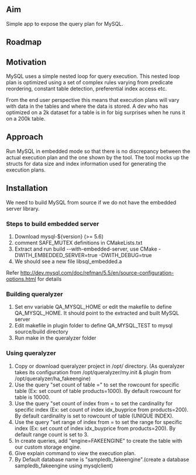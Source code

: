 ## Aim

Simple app to expose the query plan for MySQL.

## Roadmap
                   
## Motivation

MySQL uses a simple nested loop for query execution. 
This nested loop plan is optimized using a set of complex rules varying from 
predicate reordering, constant table detection, preferential index access etc.

From the end user perspective this means that execution plans will vary with data in the tables and where the data is stored.
A dev who has optimized on a 2k dataset for a table is in for big surprises when he runs it on a 200k table.

## Approach

Run MySQL in embedded mode so that there is no discrepancy between the actual execution plan and the one shown by the tool. 
The tool mocks up the structs for data size and index information used for generating the execution plans.

## Installation

We need to build MySQL from source if we do not have the embedded server library. 

### Steps to build embedded server

 1. Download mysql-${version} (>= 5.6)
 2. comment SAFE_MUTEX definitions in CMakeLists.txt
 3. Extract and run build --with-embedded-server, use CMake -DWITH_EMBEDDED_SERVER=true -DWITH_DEBUG=true
 4. We should see a new file libsql_embedded.a

Refer http://dev.mysql.com/doc/refman/5.5/en/source-configuration-options.html for details

### Building queralyzer
 1. Set env variable QA_MYSQL_HOME or edit the makefile to define QA_MYSQL_HOME. It should point to the extracted and built MySQL server
 2. Edit makefile in plugin folder to define QA_MYSQL_TEST to mysql source/build directory
 3. Run make in the queralyzer folder

### Using queralyzer

 1. Copy or download queralyzer project in /opt/ directory. (As queralyzer takes its configuration from /opt/queralyzer/my.init & plugin from /opt/queralyzer/ha_fakeengine)
 2. Use the query "set count of table <tablename>=<rowcount>" to set the rowcount for specific table (Ex: set count of table products=1000). By default rowcount for table is 10000.
 3. Use the query "set count of index <indexname> from <tablename>=<cardinality> to set the cardinality for specific index (Ex: set count of index idx_buyprice from products=200). By default cardinality is set to rowcount of table (UNIQUE INDEX).
 4. Use the query "set range of index <indexname> from <tablename>=<range> to set the range for specific index (Ex: set count of index idx_buyprice from products=200). By default range count is set to 3.
 5. In create queries, add "engine=FAKEENGINE" to create the table with our custom storage engine.
 6. Give explain command to view the execution plan.
 7. By Default database name is "sampledb_fakeengine".(create a database sampledb_fakeengine using mysqlclient)

